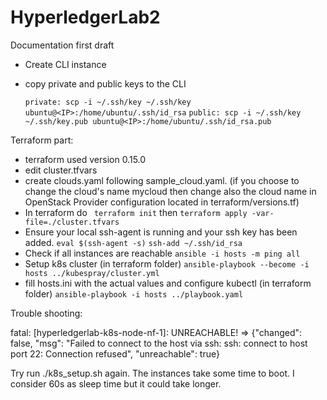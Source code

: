 # HyperledgerLab2

Documentation first draft

- Create CLI instance
- copy private and public keys to the CLI

  `private: scp -i ~/.ssh/key ~/.ssh/key ubuntu@<IP>:/home/ubuntu/.ssh/id_rsa`
  `public: scp -i ~/.ssh/key ~/.ssh/key.pub ubuntu@<IP>:/home/ubuntu/.ssh/id_rsa.pub`

Terraform part:

- terraform used version 0.15.0
- edit cluster.tfvars
- create clouds.yaml following sample_cloud.yaml. (if you choose to change the cloud's name mycloud then change also the cloud name in OpenStack Provider configuration located in terraform/versions.tf)
- In terraform do
  ` terraform init` then `terraform apply -var-file=./cluster.tfvars`
- Ensure your local ssh-agent is running and your ssh key has been added.
  `eval $(ssh-agent -s)`
  `ssh-add ~/.ssh/id_rsa`
- Check if all instances are reachable
  `ansible -i hosts -m ping all`
- Setup k8s cluster (in terraform folder)
  `ansible-playbook --become -i hosts ../kubespray/cluster.yml`
- fill hosts.ini with the actual values and configure kubectl (in terraform folder)
  `ansible-playbook -i hosts ../playbook.yaml`

Trouble shooting:

fatal: [hyperledgerlab-k8s-node-nf-1]: UNREACHABLE! => {"changed": false, "msg": "Failed to connect to the host via ssh: ssh: connect to host <ip-address> port 22: Connection refused", "unreachable": true}

Try run ./k8s_setup.sh again. The instances take some time to boot. I consider 60s as sleep time but it could take longer.
